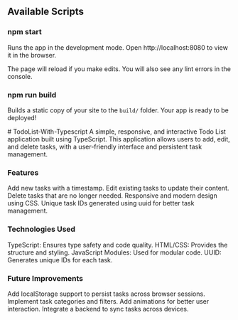 
## Available Scripts

### npm start

Runs the app in the development mode.
Open http://localhost:8080 to view it in the browser.

The page will reload if you make edits.
You will also see any lint errors in the console.

### npm run build

Builds a static copy of your site to the `build/` folder.
Your app is ready to be deployed!

#   T o d o L i s t - W i t h - T y p e s c r i p t 
 
 A simple, responsive, and interactive Todo List application built using TypeScript. This application allows users to add, edit, and delete tasks, with a user-friendly interface and persistent task management.
### Features
Add new tasks with a timestamp.
Edit existing tasks to update their content.
Delete tasks that are no longer needed.
Responsive and modern design using CSS.
Unique task IDs generated using uuid for better task management.

### Technologies Used
TypeScript: Ensures type safety and code quality.
HTML/CSS: Provides the structure and styling.
JavaScript Modules: Used for modular code.
UUID: Generates unique IDs for each task.

### Future Improvements
Add localStorage support to persist tasks across browser sessions.
Implement task categories and filters.
Add animations for better user interaction.
Integrate a backend to sync tasks across devices.
